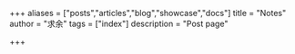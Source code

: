 +++
aliases = ["posts","articles","blog","showcase","docs"]
title = "Notes"
author = "求余"
tags = ["index"]
description = "Post page"

+++